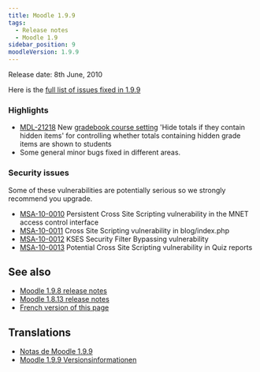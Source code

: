 ```yaml
---
title: Moodle 1.9.9
tags:
  - Release notes
  - Moodle 1.9
sidebar_position: 9
moodleVersion: 1.9.9
---
```

Release date: 8th June, 2010

Here is the [full list of issues fixed in 1.9.9](http://tracker.moodle.org/browse/MDL/fixforversion/10405)

### Highlights

- [MDL-21218](https://tracker.moodle.org/browse/MDL-21218) New [gradebook course setting](https://docs.moodle.org/dev/Gradebook_course_settings) 'Hide totals if they contain hidden items' for controlling whether totals containing hidden grade items are shown to students
- Some general minor bugs fixed in different areas.

### Security issues

Some of these vulnerabilities are potentially serious so we strongly recommend you upgrade.

- [MSA-10-0010](http://moodle.org/mod/forum/discuss.php?d=152366) Persistent Cross Site Scripting vulnerability in the MNET access control interface
- [MSA-10-0011](http://moodle.org/mod/forum/discuss.php?d=152367) Cross Site Scripting vulnerability in blog/index.php
- [MSA-10-0012](http://moodle.org/mod/forum/discuss.php?d=152368) KSES Security Filter Bypassing vulnerability
- [MSA-10-0013](http://moodle.org/mod/forum/discuss.php?d=152369) Potential Cross Site Scripting vulnerability in Quiz reports

## See also

- [Moodle 1.9.8 release notes](/general/releases/1.9/1.9.8)
- [Moodle 1.8.13 release notes](/general/releases/1.8/1.8.13)
- [French version of this page](https://docs.moodle.org/19/fr/Notes_de_mise_à_jour_de_Moodle_1.9.9)

## Translations

- [Notas de Moodle 1.9.9](https://docs.moodle.org/es/Notas_de_Moodle_1.9.9)
- [Moodle 1.9.9 Versionsinformationen](https://docs.moodle.org/de/Moodle_1.9.9_Versionsinformationen)
